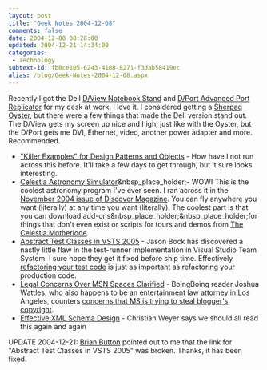 ```yaml
---
layout: post
title: "Geek Notes 2004-12-08"
comments: false
date: 2004-12-08 08:28:00
updated: 2004-12-21 14:34:00
categories:
 - Technology
subtext-id: fb0ce105-6243-4108-8271-f3dab58419ec
alias: /blog/Geek-Notes-2004-12-08.aspx
---
```



Recently I got the Dell [D/View Notebook Stand](http://accessories.us.dell.com/sna/ProductDetail.aspx?sku=310-2881&c=us&l=en&cs=04&category_id=5441&first=true&page=productlisting.aspx) and [D/Port Advanced Port Replicator](http://accessories.us.dell.com/sna/ProductDetail.aspx?sku=310-2874&spagenum=&category_id=5441&brandid=&k=&c=us&l=en&cs=04&mnf=&prst=&prEnd=&mnfsku=&orderby=&searchtype=&pageb4search=&page=productlisting.aspx&instock=&refurbished=) for my desk at work. I love it. I considered getting a [Sherpaq Oyster](http://www.amazon.com/exec/obidos/ASIN/B00008BQVP/peterprovosto-20), but there were a few things that made the Dell version stand out. The D/View gets my screen up nice and high, just like with the Oyster, but the D/Port gets me DVI, Ethernet, video, another power adapter and more. Recommended.

  * ["Killer Examples" for Design Patterns and Objects](http://www.cse.buffalo.edu/~alphonce/KillerExamples/) - How have I not run across this before. It'll take a few days to get through, but it sure looks interesting.
  * [Celestia Astronomy Simulator](http://www.shatters.net/celestia/index.html)&nbsp_place_holder;- WOW! This is the coolest astronomy program I've ever seen. I ran across it in the [November 2004 issue of Discover Magazine](http://www.discover.com/issues/nov-04). You can fly anywhere you want (literally) at any time you want (literally). The coolest part is that you can download add-ons&nbsp_place_holder;&nbsp_place_holder;for things that don't even exist or scripts for tours and demos from [The Celestia Motherlode](http://www.celestiamotherlode.net/).
  * [Abstract Test Classes in VSTS 2005](http://www.jasonbock.net/JB/Default.aspx?blog=entry.20041027T010719) - Jason Bock has discovered a nastly little flaw in the test-runner implementation in Visual Studio Team System. I sure hope they get it fixed before ship time. Effectively [refactoring your test code](http://www.jasonbock.net/JB/Default.aspx?blog=entry.20040726T125410) is just as important as refactoring your production code.
  * [Legal Concerns Over MSN Spaces Clarified](http://www.boingboing.net/2004/12/07/xeni_on_npr_msn_spac.html) - BoingBoing reader Joshua Wattles, who also happens to be an entertainment law attorney in Los Angeles, counters [concerns that MS is trying to steal blogger's copyright](http://www.boingboing.net/2004/12/02/msn_spaces_soylent_g.html).
  * [Effective XML Schema Design](http://weblogs.asp.net/cweyer/archive/2004/12/07/278199.aspx) - Christian Weyer says we should all read this again and again

UPDATE 2004-12-21: [Brian Button](http://www.dotnetjunkies.com/weblog/oneagilecoder/) pointed out to me that the link for "Abstract Test Classes in VSTS 2005" was broken. Thanks, it has been fixed.
